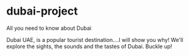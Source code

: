 # dubai-project
All you need to know about Dubai

Dubai UAE, is a popular tourist destination....I will show you why!
We'll explore the sights, the sounds and the tastes of Dubai. Buckle up!
